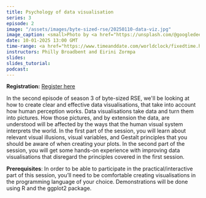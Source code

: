 ```yaml
---
title: Psychology of data visualisation
series: 3
episode: 2
image: "/assets/images/byte-sized-rse/20250110-data-viz.jpg"
image_caption: <small>Photo by <a href="https://unsplash.com/@googledeepmind">Google DeepMind</a> on <a href="https://unsplash.com/photos/a-multicolored-wall-with-a-lot-of-speakers-on-it-osySqI7kwL0">Unsplash</a></small>
date: 10-01-2025 13:00 GMT
time-range: <a href="https://www.timeanddate.com/worldclock/fixedtime.html?msg=Byte-sized+RSE+Season+3+Episode+2%3A+Psychology+of+data+visualisation&iso=20250110T13&p1=136&ah=1&am=30" target="_blank" rel="noopener noreferrer">13:00-14:30 GMT</a>
instructors: Philly Broadbent and Eirini Zormpa
slides: 
slides_tutorial: 
podcast: 
---
```


<strong>Registration:</strong> <a href="https://forms.gle/qVKjCqJUqaxno68u6"
target="_blank" rel="noopener noreferrer">Register here</a>

In the second episode of season 3 of byte-sized RSE, we'll be looking at how to create clear and effective data visualisations, that take into account how human perception works. Data visualisations take data and turn them into pictures. How those pictures, and by extension the data, are understood will be affected by the ways that the human visual system interprets the world. In the first part of the session, you will learn about relevant visual illusions, visual variables, and Gestalt principles that you should be aware of when creating your plots. In the second part of the session, you will get some hands-on experience with improving data visualisations that disregard the principles covered in the first session.

**Prerequisites**: In order to be able to participate in the practical/interactive part of this session, you’ll need to be comfortable creating visualisations in the programming language of your choice. Demonstrations will be done using R and the ggplot2 package.